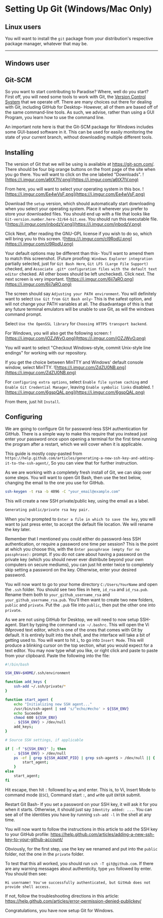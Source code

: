 # Setting Up Git (Windows/Mac Only)

## Linux users

You will want to install the `git` package from your distribution's respective
package manager, whatever that may be.

---

## Windows user
## Git-SCM
So you want to start contributing to Paradise? Where, well do you start?
First off, you will need some tools to work with Git, the
[Version Control System](https://en.wikipedia.org/wiki/Version_control)
that we operate off. There are many choices out there for dealing with Git,
including GitHub for Desktop- However, all of them are based off of the same
command-line tools. As such, we advise, rather than using a GUI Program, you
learn how to use the command line.

An important note here is that the Git-SCM package for Windows includes
some GUI-based software in it. This can be used for easily monitoring the
state of your current branch, without downloading multiple different tools.

## Installing
The version of Git that we will be using is available at https://git-scm.com/.
There should be four big orange buttons on the front page of the site when you
go there. You will want to click on the one labeled "Downloads".
![https://i.imgur.com/a6tX7IV.png](https://i.imgur.com/a6tX7IV.png)

From here, you will want to select your operating system in this box.
![https://i.imgur.com/Ee4wVsF.png](https://i.imgur.com/Ee4wVsF.png)

Download the `setup` version, which should automatically start downloading when
you select your operating system. Place it wherever you prefer to store your
downloaded files. You should end up with a file that looks like
`Git-version.number.here-32/64-bit.exe`. You should run this executable file.
![https://i.imgur.com/jnbodzV.png](https://i.imgur.com/jnbodzV.png)

Click Next, after reading the GNU-GPL license if you wish to do so, which will
bring you to this screen.
![https://i.imgur.com/cl9RodU.png](https://i.imgur.com/cl9RodU.png)

Your default options may be different than this- You'll want to amend them to
match this screenshot. (Future proofing: `Windows Explorer integration` partially
selected, just for `Git Bash Here`, `Git LFS (Large File Support)` checked,
and `Associate .git* configuration files with the default text editor` checked.
All other boxes should be left unchecked). Click next. The next screen is very
important.
![https://i.imgur.com/6ii7aRO.png](https://i.imgur.com/6ii7aRO.png)

The screen should say `Adjusting your PATH environment`. You will definitely want
to select `Use Git from Git Bash only`- This is the safest option, and will not
change your PATH variables at all. The disadvantage of this is that any future
terminal emulators will be unable to use Git, as will the windows command prompt.

Select `Use the OpenSSL library` for `Choosing HTTPS transport backend`.

For Windows, you will also get the following screen:
![https://i.imgur.com/jOZJWvO.png](https://i.imgur.com/jOZJWvO.png)

You will want to select "Checkout Windows-style, commit Unix-style line endings"
for working with our repository.

If you get the choice between MinTTY and Windows' default console window, select
MinTTY.
![https://i.imgur.com/ZdZU0NB.png](https://i.imgur.com/ZdZU0NB.png)

For `configuring extra options`, select `Enable file system caching` and
`Enable Git Credential Manager`, leaving `Enable symbolic links` disabled.
![https://i.imgur.com/6gspQAL.png](https://i.imgur.com/6gspQAL.png)

From there, just hit `Install`.

## Configuring

We are going to configure Git for password-less SSH authentication for GitHub.
There is a simple way to make this require that you instead just enter your
password once upon opening a terminal for the first time running the program
after a restart, which we will cover when it is applicable.

This guide is mostly copy-pasted from
`https://help.github.com/articles/generating-a-new-ssh-key-and-adding-it-to-the-ssh-agent/`,
 So you can view that for further instruction.

As we are working with a completely fresh install of Git, we can skip over some
steps. You will want to open Git Bash, then use the text below, changing the email
to the one you use for GitHub.
```bash
ssh-keygen -t rsa -b 4096 -C "your_email@example.com"
```
This will create a new SSH private/public key, using the email as a label.
```bash
Generating public/private rsa key pair.
```

When you're prompted to `Enter a file in which to save the key`, you will want
to just press enter, to accept the default file location. We will rename the key
later.

Remember that I mentioned you could either do password-less SSH authentication,
or require a password one time per session? This is the point at which you
choose this, with the `Enter passphrase (empty for no passphrase):` prompt. If
you do not care about having a password on the private key (which you should
never ever distribute beyond your own computers on secure mediums), you can just
hit enter twice to completely skip setting a password on the key. Otherwise, enter
your desired password.

You will now want to go to your home directory `C:/Users/YourName` and open the
`.ssh` folder. You should see two files in here, `id_rsa` and `id_rsa.pub`. Rename
them both to `your_github_username_rsa` and `your_github_username_rsa.pub`.
You'll then want to create two new folders, `public` and `private`. Put the `.pub`
file into `public`, then put the other one into `private`.

As we are not using GitHub for Desktop, we will need to now setup SSH-agent.
Start by typing the command `vim ~/.bashrc`. This will open the Vi IMproved text
editor, which is one of the ones that comes with Git by default. It is entirely
built into the shell, and the interface will take a bit of getting used to.
You will want to hit `i`, to go into `Insert Mode`. This will produce a blinking
cursor on the top section, what you would expect for a text editor. You may now
type what you like, or right click and paste to paste from your clipboard.
Paste the following into the file:
```bash
#!/bin/bash

SSH_ENV=$HOME/.ssh/environment

function add_keys {
	ssh-add ~/.ssh/private/*
}

function start_agent {
	echo "Initializing new SSH agent..."
	/usr/bin/ssh-agent | sed 's/^echo/#echo' > ${SSH_ENV}
	echo Suceeded
	chmod 600 ${SSH_ENV}
	. ${SSH_ENV} > /dev/null
	add_keys;
}

# Source SSH settings, if applicable

if [ -f "${SSH_ENV}" ]; then
	. ${SSH_ENV} > /dev/null
	ps -ef | grep ${SSH_AGENT_PID} | grep ssh-agent$ > /dev/null || {
		start_agent;
	}
else
	start_agent;
fi
```

Hit escape, then hit `:` followed by `wq` and enter. This is, to Vi, Insert Mode
to command mode (`ESC`), Command start `:`, and `w`rite `q`uit `ENTER` submit.

Restart Git Bash- If you set a password on your SSH key, it will ask it for you
when it starts. Otherwise, it should just say `Identity added: ...`. You can see
all of the identities you have by running `ssh-add -l` in the shell at any time.

You will now want to follow the instructions in this article to add the SSH key
to your GitHub profile:
https://help.github.com/articles/adding-a-new-ssh-key-to-your-github-account/

Obviously, for the first step, use the key we renamed and put into the `public`
folder, not the one in the `private` folder.

To test that this all worked, you should run `ssh -T git@github.com`. If there
are any warning messages about authenticity, type `yes` followed by enter. You
should then see:
```
Hi username! You've successfully authenticated, but GitHub does not
provide shell access.
```

If not, follow the troubleshooting directions in this article:
https://help.github.com/articles/error-permission-denied-publickey/


Congratulations, you have now setup Git for Windows.
